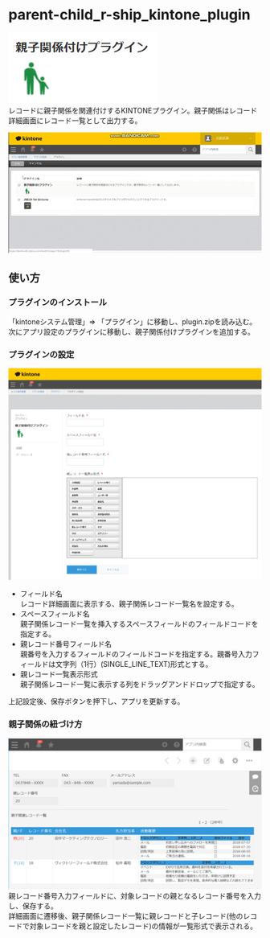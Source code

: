 # parent-child_r-ship_kintone_plugin
![image1](https://github.com/k-masa2501/parent-child_r-ship_kintone_plugin/blob/demo/media/logo.png)  
レコードに親子関係を関連付けするKINTONEプラグイン。親子関係はレコード詳細画面にレコード一覧として出力する。

![image2](https://github.com/k-masa2501/parent-child_r-ship_kintone_plugin/blob/demo/media/bandicam-2019-05-01-00-44-09-558.gif)

## 使い方
### プラグインのインストール
「kintoneシステム管理」⇒ 「プラグイン」に移動し、plugin.zipを読み込む。次にアプリ設定のプラグインに移動し、親子関係付けプラグインを追加する。
### プラグインの設定
![image3](https://github.com/k-masa2501/parent-child_r-ship_kintone_plugin/blob/demo/media/plugin-setting.png)
- フィールド名  
レコード詳細画面に表示する、親子関係レコード一覧名を設定する。
- スペースフィールド名  
親子関係レコード一覧を挿入するスペースフィールドのフィールドコードを指定する。
- 親レコード番号フィールド名  
親番号を入力するフィールドのフィールドコードを指定する。親番号入力フィールドは文字列（1行）(SINGLE_LINE_TEXT)形式とする。
- 親レコード一覧表示形式  
親子関係レコード一覧に表示する列をドラッグアンドドロップで指定する。  
  
上記設定後、保存ボタンを押下し、アプリを更新する。
### 親子関係の紐づけ方
![image4](https://github.com/k-masa2501/parent-child_r-ship_kintone_plugin/blob/demo/media/parentChildList.png)  
親レコード番号入力フィールドに、対象レコードの親となるレコード番号を入力し、保存する。  
詳細画面に遷移後、親子関係レコード一覧に親レコードと子レコード(他のレコードで対象レコードを親と設定したレコード)の情報が一覧形式で表示される。
